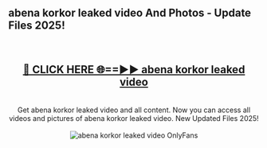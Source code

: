 <h2>abena korkor leaked video And Photos - Update Files 2025!</h2>
<br>
<div align="center">
<h2><a href="https://linkcuts.com/hfmhzwbr" rel="nofollow">🔴 CLICK HERE 🌐==►► abena korkor leaked video</a></h2>
<br>
Get abena korkor leaked video and all content. Now you can access all videos and pictures of abena korkor leaked video. New Updated Files 2025!
<br>
<br>
<a href="https://linkcuts.com/hfmhzwbr" rel="nofollow" data-target="animated-image.originalLink"><img src="https://i.ibb.co.com/WyWwxjT/player-gif2.gif" alt="abena korkor leaked video OnlyFans" style="max-width: 100%; display: inline-block;" data-target="animated-image.originalImage"></a>
</div>
<br>